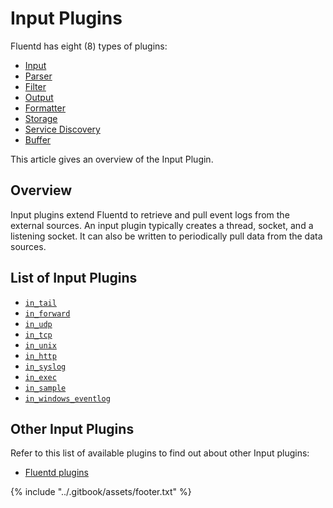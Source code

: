 # Input Plugins

Fluentd has eight \(8\) types of plugins:

* [Input](./)
* [Parser](../parser/)
* [Filter](../filter/)
* [Output](../output/)
* [Formatter](../formatter/)
* [Storage](../storage/)
* [Service Discovery](../service_discovery/)
* [Buffer](../buffer/)

This article gives an overview of the Input Plugin.

## Overview

Input plugins extend Fluentd to retrieve and pull event logs from the external sources. An input plugin typically creates a thread, socket, and a listening socket. It can also be written to periodically pull data from the data sources.

## List of Input Plugins

* [`in_tail`](tail.md)
* [`in_forward`](forward.md)
* [`in_udp`](udp.md)
* [`in_tcp`](tcp.md)
* [`in_unix`](unix.md)
* [`in_http`](http.md)
* [`in_syslog`](syslog.md)
* [`in_exec`](exec.md)
* [`in_sample`](sample.md)
* [`in_windows_eventlog`](windows_eventlog.md)

## Other Input Plugins

Refer to this list of available plugins to find out about other Input plugins:

* [Fluentd plugins](http://fluentd.org/plugin/)

{% include "../.gitbook/assets/footer.txt" %}
